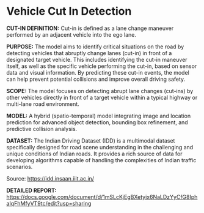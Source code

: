 # Vehicle Cut In Detection

**CUT-IN DEFINITION:** Cut-in is defined as a lane change maneuver performed by an adjacent vehicle into the ego lane.

**PURPOSE:** The model aims to identify critical situations on the road by detecting vehicles that abruptly change lanes (cut-in) in front of a designated target vehicle. This includes identifying the cut-in maneuver itself, as well as the specific vehicle performing the cut-in, based on sensor data and visual information. By predicting these cut-in events, the model can help prevent potential collisions and improve overall driving safety.

**SCOPE:** The model focuses on detecting abrupt lane changes (cut-ins) by other vehicles directly in front of a target vehicle within a typical highway or multi-lane road environment.

**MODEL:** A hybrid (spatio-temporal) model integrating image and location prediction for advanced object detection, bounding box refinement, and predictive collision analysis.

**DATASET:** The Indian Driving Dataset (IDD) is a multimodal dataset specifically designed for road scene understanding in the challenging and unique conditions of Indian roads. It provides a rich source of data for developing algorithms capable of handling the complexities of Indian traffic scenarios.

Source: https://idd.insaan.iiit.ac.in/ 

**DETAILED REPORT:** https://docs.google.com/document/d/1mSLcKjEgBXetyix6NaLDzYyCfG8IphaIqFhMfyVT9tc/edit?usp=sharing 
